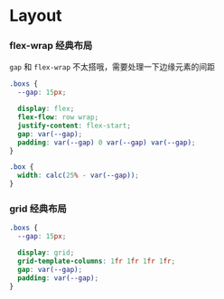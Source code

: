 # Layout

<script setup>
import FlexWrap from './flexWrap.vue'
import Grid from './grid.vue'
</script>

### flex-wrap 经典布局

<div class="my-4 py-4">
  <FlexWrap />
</div>

`gap` 和 `flex-wrap` 不太搭哦，需要处理一下边缘元素的间距

```css
.boxs {
  --gap: 15px;

  display: flex;
  flex-flow: row wrap;
  justify-content: flex-start;
  gap: var(--gap);
  padding: var(--gap) 0 var(--gap) var(--gap);
}

.box {
  width: calc(25% - var(--gap));
}
```

### grid 经典布局

<div class="my-4 py-4">
  <Grid />
</div>

```css
.boxs {
  --gap: 15px;

  display: grid;
  grid-template-columns: 1fr 1fr 1fr 1fr;
  gap: var(--gap);
  padding: var(--gap);
}
```
